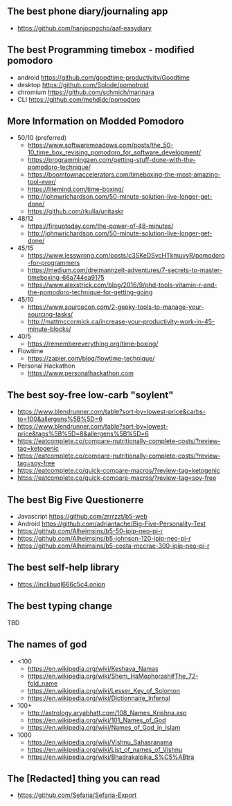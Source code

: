 ## The best phone diary/journaling app
- https://github.com/hanjoongcho/aaf-easydiary

## The best Programming timebox - modified pomodoro
- android https://github.com/goodtime-productivity/Goodtime
- desktop https://github.com/Splode/pomotroid
- chromium https://github.com/schmich/marinara
- CLI https://github.com/mehdidc/pomodoro

## More Information on Modded Pomodoro
- 50/10 (preferred)
  - https://www.softwaremeadows.com/posts/the_50-10_time_box_revising_pomodoro_for_software_development/
  - https://programmingzen.com/getting-stuff-done-with-the-pomodoro-technique/
  - https://boomtownaccelerators.com/timeboxing-the-most-amazing-tool-ever/
  - https://litemind.com/time-boxing/
  - http://johnwrichardson.com/50-minute-solution-live-longer-get-done/
  - https://github.com/rkulla/unitaskr
- 48/12
  - https://fireuptoday.com/the-power-of-48-minutes/
  - http://johnwrichardson.com/50-minute-solution-live-longer-get-done/
- 45/15
  - https://www.lesswrong.com/posts/c3SKeDSycHTkmuvyR/pomodoro-for-programmers
  - https://medium.com/dreimannzelt-adventures/7-secrets-to-master-timeboxing-66a744ea9175
  - https://www.alexstrick.com/blog/2016/9/phd-tools-vitamin-r-and-the-pomodoro-technique-for-getting-going
- 45/10
  - https://www.sourcecon.com/2-geeky-tools-to-manage-your-sourcing-tasks/
  - http://mattmccormick.ca/increase-your-productivity-work-in-45-minute-blocks/
- 40/5
  - https://remembereverything.org/time-boxing/
- Flowtime
  - https://zapier.com/blog/flowtime-technique/
- Personal Hackathon
  - https://www.personalhackathon.com

## The best soy-free low-carb "soylent"
- https://www.blendrunner.com/table?sort-by=lowest-price&carbs-to=100&allergens%5B%5D=6
- https://www.blendrunner.com/table?sort-by=lowest-price&tags%5B%5D=8&allergens%5B%5D=6
- https://eatcomplete.co/compare-nutritionally-complete-costs/?review-tag=ketogenic
- https://eatcomplete.co/compare-nutritionally-complete-costs/?review-tag=soy-free
- https://eatcomplete.co/quick-compare-macros/?review-tag=ketogenic
- https://eatcomplete.co/quick-compare-macros/?review-tag=soy-free

## The best Big Five Questionerre
- Javascript https://github.com/zrrrzzt/b5-web
- Android https://github.com/adriantache/Big-Five-Personality-Test
- https://github.com/Alheimsins/b5-50-ipip-neo-pi-r
- https://github.com/Alheimsins/b5-johnson-120-ipip-neo-pi-r
- https://github.com/Alheimsins/b5-costa-mccrae-300-ipip-neo-pi-r

## The best self-help library
- https://inclibuql666c5c4.onion

## The best typing change
TBD

## The names of god
- <100
  - https://en.wikipedia.org/wiki/Keshava_Namas
  - https://en.wikipedia.org/wiki/Shem_HaMephorash#The_72-fold_name
  - https://en.wikipedia.org/wiki/Lesser_Key_of_Solomon
  - https://en.wikipedia.org/wiki/Dictionnaire_Infernal
- 100+
  - http://astrology.aryabhatt.com/108_Names_Krishna.asp
  - https://en.wikipedia.org/wiki/101_Names_of_God
  - https://en.wikipedia.org/wiki/Names_of_God_in_Islam 
- 1000
  - https://en.wikipedia.org/wiki/Vishnu_Sahasranama
  - https://en.wikipedia.org/wiki/List_of_names_of_Vishnu
  - https://en.wikipedia.org/wiki/Bhadrakalpika_S%C5%ABtra

## The \[Redacted\] thing you can read
- https://github.com/Sefaria/Sefaria-Export
